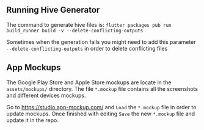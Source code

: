 ## Running Hive Generator

The command to generate hive files is:
`flutter packages pub run build_runner build -v --delete-conflicting-outputs`

Sometimes when the generation fails you might need to add this parameter `--delete-conflicting-outputs` in order to delete conflicting files

## App Mockups

The Google Play Store and Apple Store mockups are locate in the `assets/mockups/` directory. The file `*.mockup` file contains all the screenshots and different devices mockups.

Go to https://studio.app-mockup.com/ and `Load` the `*.mockup` file in order to update mockups. Once finished with editing `Save` the new `*.mockup` file and update it in the repo.